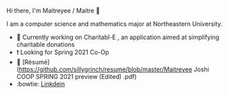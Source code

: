 Hi there, I'm Maitreyee / Maitre 👋

I am a computer science and mathematics major at Northeastern University. 

- 💭 Currently working on Charitabl-E , an application aimed at simplifying charitable donations
- ❗ Looking for Spring 2021 Co-Op
- 💾 [Résumé](https://github.com/sillygrinch/resume/blob/master/Maitreyee Joshi COOP SPRING 2021 preview (Edited) .pdf)
- :bowtie: [Linkdein](https://www.linkedin.com/in/maitreyeemjoshi)
